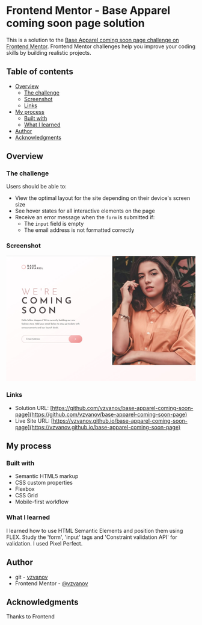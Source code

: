 # Frontend Mentor - Base Apparel coming soon page solution

This is a solution to the [Base Apparel coming soon page challenge on Frontend Mentor](https://www.frontendmentor.io/challenges/base-apparel-coming-soon-page-5d46b47f8db8a7063f9331a0). Frontend Mentor challenges help you improve your coding skills by building realistic projects. 

## Table of contents

- [Overview](#overview)
  - [The challenge](#the-challenge)
  - [Screenshot](#screenshot)
  - [Links](#links)
- [My process](#my-process)
  - [Built with](#built-with)
  - [What I learned](#what-i-learned)
- [Author](#author)
- [Acknowledgments](#acknowledgments)

## Overview

### The challenge

Users should be able to:

- View the optimal layout for the site depending on their device's screen size
- See hover states for all interactive elements on the page
- Receive an error message when the `form` is submitted if:
  - The `input` field is empty
  - The email address is not formatted correctly

### Screenshot

![solution](/images/screenshot.jpg "solution")

### Links

- Solution URL: [https://github.com/vzvanov/base-apparel-coming-soon-page](https://github.com/vzvanov/base-apparel-coming-soon-page)
- Live Site URL: [https://vzvanov.github.io/base-apparel-coming-soon-page](https://vzvanov.github.io/base-apparel-coming-soon-page)

## My process

### Built with

- Semantic HTML5 markup
- CSS custom properties
- Flexbox
- CSS Grid
- Mobile-first workflow

### What I learned

I learned how to use HTML Semantic Elements and position them using FLEX.
Study the 'form', 'input' tags and 'Constraint validation API' for validation.
I used Pixel Perfect.

## Author

- git - [vzvanov](https://github.com/vzvanov)
- Frontend Mentor - [@vzvanov](https://www.frontendmentor.io/profile/vzvanov)

## Acknowledgments

Thanks to Frontend 
